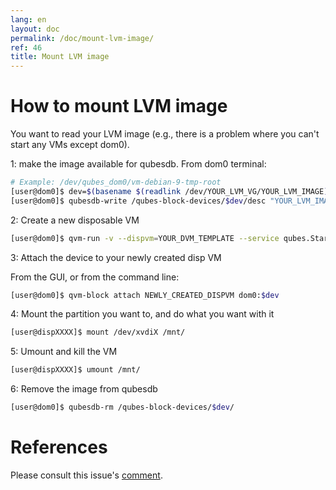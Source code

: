 ```yaml
---
lang: en
layout: doc
permalink: /doc/mount-lvm-image/
ref: 46
title: Mount LVM image
---
```


# How to mount LVM image

You want to read your LVM image (e.g., there is a problem where you can't start any VMs except dom0).

1: make the image available for qubesdb.
From dom0 terminal:

```bash
# Example: /dev/qubes_dom0/vm-debian-9-tmp-root
[user@dom0]$ dev=$(basename $(readlink /dev/YOUR_LVM_VG/YOUR_LVM_IMAGE))
[user@dom0]$ qubesdb-write /qubes-block-devices/$dev/desc "YOUR_LVM_IMAGE"
```

2: Create a new disposable VM

```bash
[user@dom0]$ qvm-run -v --dispvm=YOUR_DVM_TEMPLATE --service qubes.StartApp+xterm &
```

3: Attach the device to your newly created disp VM

From the GUI, or from the command line:

```bash
[user@dom0]$ qvm-block attach NEWLY_CREATED_DISPVM dom0:$dev
```

4: Mount the partition you want to, and do what you want with it

```bash
[user@dispXXXX]$ mount /dev/xvdiX /mnt/
```

5: Umount and kill the VM

```bash
[user@dispXXXX]$ umount /mnt/
```

6: Remove the image from qubesdb

```bash
[user@dom0]$ qubesdb-rm /qubes-block-devices/$dev/
```

# References

Please consult this issue's [comment](https://github.com/QubesOS/qubes-issues/issues/4687#issuecomment-451626625).

